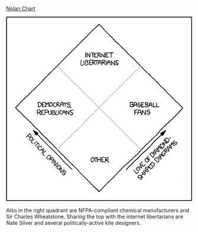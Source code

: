 [Nolan Chart](https://xkcd.com/868)

![Nolan Chart](./random_comic.png)

Also in the right quadrant are NFPA-compliant chemical manufacturers and Sir Charles Wheatstone. Sharing the top with the internet libertarians are Nate Silver and several politically-active kite designers.

